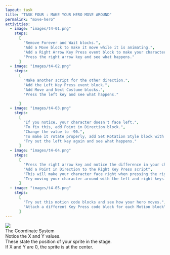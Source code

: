 ```yaml
---
layout: task
title: "TASK FOUR : MAKE YOUR HERO MOVE AROUND"
permalink: "move-hero"
activities:
  - image: "images/t4-01.png"
    steps:
      [
        "Remove Forever and Wait blocks.",
        "Add a Move block to make it move while it is animating.",
        "Add a Right Arrow Key Press event block to make your character move when you press the right arrow key.",
        "Press the right arrow key and see what happens."
      ]
  - image: "images/t4-02.png"
    steps:
      [
        "Make another script for the other direction.",
        "Add the Left Key Press event block.",
        "Add Move and Next Costume blocks.",
        "Press the left key and see what happens."

      ]
  - image: "images/t4-03.png"
    steps:
      [
        "If you notice, your character doesn't face left.",
        "To fix this, add Point in Direction block.",
        "Change the value to -90.",
        "To make it rotate properly, add Set Rotation Style block with 'left-right' as value.",
        "Try out the left key again and see what happens."
      ]
  - image: "images/t4-04.png"
    steps:
      [
        "Press the right arrow key and notice the difference in your character's reaction.",
        "Add a Point in Direction to the Right Key Press script",
        "This will make your character face right when pressing the right key.",
        "Try moving your character around with the left and right keys.",
      ]
  - image: "images/t4-05.png"
    steps:
      [
        "Try out this motion code blocks and see how your hero moves.",
        "Attach a different Key Press code block for each Motion block"
      ]
---
```

<div class="content-info">
  <img class="info-image" src="{{site.baseurl}}/images/coordinates.png" />
  <div class="info-title"> The Coordinate System </div>
  <div class="info-text">
    Notice the X and Y values.<br>
    These state the position of your sprite in the stage.<br>
    If X and Y are 0, the sprite is at the center.<br>
  </div>
</div>
